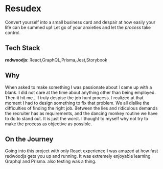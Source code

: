 # Resudex

Convert yourself into a small business card and despair at how easily your life can be summed up!
Let go of your anxieties and let the *process* take control.

## Tech Stack

**redwoodjs**: React,GraphQL,Prisma,Jest,Storybook
## Why

When asked to make something I was passionate about I came up with a blank.
I did not care at the time about anything other than being employed. Then it hit me...
I truly despise the job hunt process. I realized at that moment I had to design something to fix that problem.
We all dislike the difficulties of finding the right job. 
Between the lies and ridiculous demands the recruiter has as requirements, and the dancing monkey routine we have to do to stand out.
It is just the worst. I thought to myself why not try to make the process as objective as possible.

## On the Journey
Going into this project with only React experience I was amazed at how  fast redwoodjs gets you up and running.
It was extremely enjoyable learning Graphql and Prisma. also testing was a thing.
